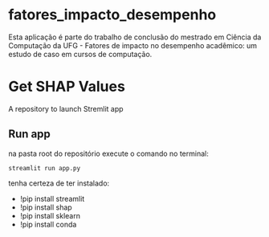 # fatores_impacto_desempenho
Esta aplicação é parte do trabalho de conclusão do mestrado em Ciência da Computação da UFG - Fatores de impacto no desempenho acadêmico: um estudo de caso em cursos de computação.

# Get SHAP Values
A repository to launch Stremlit app


## Run app
na pasta root do repositório execute o comando no terminal:

`streamlit run app.py`

tenha certeza de ter instalado:
- !pip install streamlit
- !pip install shap
- !pip install sklearn
- !pip install conda
